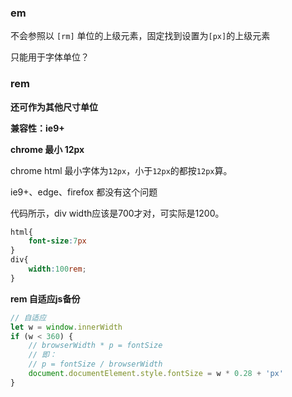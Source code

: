 ### em

不会参照以 `[rm]` 单位的上级元素，固定找到设置为`[px]`的上级元素

只能用于字体单位？

### rem

**还可作为其他尺寸单位**

**兼容性：ie9+**

**chrome 最小 12px**  

chrome html 最小字体为`12px`，小于`12px`的都按`12px`算。  

ie9+、edge、firefox 都没有这个问题

代码所示，div width应该是700才对，可实际是1200。

```css
html{
    font-size:7px
}
div{
    width:100rem;
}
```


**rem 自适应js备份**

```js
// 自适应
let w = window.innerWidth
if (w < 360) {
    // browserWidth * p = fontSize
    // 即：
    // p = fontSize / browserWidth
    document.documentElement.style.fontSize = w * 0.28 + 'px'
}
```
